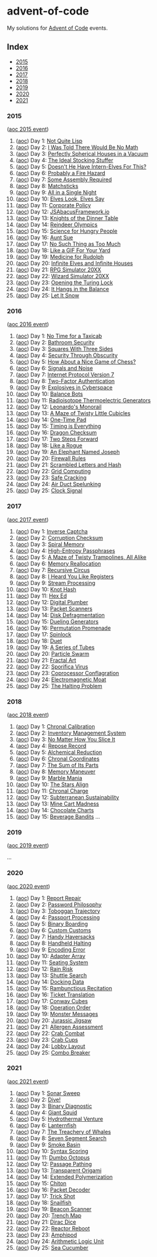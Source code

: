 # advent-of-code

My solutions for [Advent of Code](https://adventofcode.com/) events.


## Index

- [2015](#2015)
- [2016](#2016)
- [2017](#2017)
- [2018](#2018)
- [2019](#2019)
- [2020](#2020)
- [2021](#2021)


### 2015

([aoc 2015 event](https://adventofcode.com/2015))

1. ([aoc](https://adventofcode.com/2015/day/1)) Day 1: [Not Quite Lisp](y2015/day01_floors.py)
2. ([aoc](https://adventofcode.com/2015/day/2)) Day 2: [I Was Told There Would Be No Math](y2015/day02_wrapping.py)
3. ([aoc](https://adventofcode.com/2015/day/3)) Day 3: [Perfectly Spherical Houses in a Vacuum](y2015/day03_houses.py)
4. ([aoc](https://adventofcode.com/2015/day/4)) Day 4: [The Ideal Stocking Stuffer](y2015/day04_md5.py)
5. ([aoc](https://adventofcode.com/2015/day/5)) Day 5: [Doesn't He Have Intern-Elves For This?](y2015/day05_naughty.py)
6. ([aoc](https://adventofcode.com/2015/day/6)) Day 6: [Probably a Fire Hazard](y2015/day06_lights.py)
7. ([aoc](https://adventofcode.com/2015/day/7)) Day 7: [Some Assembly Required](y2015/day07_logic_wires.py)
8. ([aoc](https://adventofcode.com/2015/day/8)) Day 8: [Matchsticks](y2015/day08_strings.py)
9. ([aoc](https://adventofcode.com/2015/day/9)) Day 9: [All in a Single Night](y2015/day09_traveling.py)
10. ([aoc](https://adventofcode.com/2015/day/10)) Day 10: [Elves Look, Elves Say](y2015/day10_look_and_say.py)
11. ([aoc](https://adventofcode.com/2015/day/11)) Day 11: [Corporate Policy](y2015/day11_password.py)
12. ([aoc](https://adventofcode.com/2015/day/12)) Day 12: [JSAbacusFramework.io](y2015/day12_json.py)
13. ([aoc](https://adventofcode.com/2015/day/13)) Day 13: [Knights of the Dinner Table](y2015/day13_seating.py)
14. ([aoc](https://adventofcode.com/2015/day/14)) Day 14: [Reindeer Olympics](y2015/day14_racing.py)
15. ([aoc](https://adventofcode.com/2015/day/15)) Day 15: [Science for Hungry People](y2015/day15_recipe.py)
16. ([aoc](https://adventofcode.com/2015/day/16)) Day 16: [Aunt Sue](y2015/day16_aunts.py)
17. ([aoc](https://adventofcode.com/2015/day/17)) Day 17: [No Such Thing as Too Much](y2015/day17_containers.py)
18. ([aoc](https://adventofcode.com/2015/day/18)) Day 18: [Like a GIF For Your Yard](y2015/day18_life.py)
19. ([aoc](https://adventofcode.com/2015/day/19)) Day 19: [Medicine for Rudolph](y2015/day19_medicine.py)
20. ([aoc](https://adventofcode.com/2015/day/20)) Day 20: [Infinite Elves and Infinite Houses](y2015/day20_houses.py)
21. ([aoc](https://adventofcode.com/2015/day/21)) Day 21: [RPG Simulator 20XX](y2015/day21_rpg.py)
22. ([aoc](https://adventofcode.com/2015/day/22)) Day 22: [Wizard Simulator 20XX](y2015/day22_rpg_spells.py)
23. ([aoc](https://adventofcode.com/2015/day/23)) Day 23: [Opening the Turing Lock](y2015/day23_turing.py)
24. ([aoc](https://adventofcode.com/2015/day/24)) Day 24: [It Hangs in the Balance](y2015/day24_balancing.py)
25. ([aoc](https://adventofcode.com/2015/day/25)) Day 25: [Let It Snow](y2015/day25_secret.py)


### 2016

([aoc 2016 event](https://adventofcode.com/2016))

1. ([aoc](https://adventofcode.com/2016/day/1)) Day 1: [No Time for a Taxicab](y2016/day01_walk.py)
2. ([aoc](https://adventofcode.com/2016/day/2)) Day 2: [Bathroom Security](y2016/day02_keypad.py)
3. ([aoc](https://adventofcode.com/2016/day/3)) Day 3: [Squares With Three Sides](y2016/day03_triangles.py)
4. ([aoc](https://adventofcode.com/2016/day/4)) Day 4: [Security Through Obscurity](y2016/day04_rooms.py)
5. ([aoc](https://adventofcode.com/2016/day/5)) Day 5: [How About a Nice Game of Chess?](y2016/day05_md5.py)
6. ([aoc](https://adventofcode.com/2016/day/6)) Day 6: [Signals and Noise](y2016/day06_repcode.py)
7. ([aoc](https://adventofcode.com/2016/day/7)) Day 7: [Internet Protocol Version 7](y2016/day07_ipv7.py)
8. ([aoc](https://adventofcode.com/2016/day/8)) Day 8: [Two-Factor Authentication](y2016/day08_led.py)
9. ([aoc](https://adventofcode.com/2016/day/9)) Day 9: [Explosives in Cyberspace](y2016/day09_compression.py)
10. ([aoc](https://adventofcode.com/2016/day/10)) Day 10: [Balance Bots](y2016/day10_bots.py)
11. ([aoc](https://adventofcode.com/2016/day/11)) Day 11: [Radioisotope Thermoelectric Generators](y2016/day11_elevator.py)
12. ([aoc](https://adventofcode.com/2016/day/12)) Day 12: [Leonardo's Monorail](y2016/day12_assembler.py)
13. ([aoc](https://adventofcode.com/2016/day/13)) Day 13: [A Maze of Twisty Little Cubicles](y2016/day13_infinimaze.py)
14. ([aoc](https://adventofcode.com/2016/day/14)) Day 14: [One-Time Pad](y2016/day14_onetime.py)
15. ([aoc](https://adventofcode.com/2016/day/15)) Day 15: [Timing is Everything](y2016/day15_discs.py)
16. ([aoc](https://adventofcode.com/2016/day/16)) Day 16: [Dragon Checksum](y2016/day16_dragon.py)
17. ([aoc](https://adventofcode.com/2016/day/17)) Day 17: [Two Steps Forward](y2016/day17_md5_doors.py)
18. ([aoc](https://adventofcode.com/2016/day/18)) Day 18: [Like a Rogue](y2016/day18_traps.py)
19. ([aoc](https://adventofcode.com/2016/day/19)) Day 19: [An Elephant Named Joseph](y2016/day19_white_elephant.py)
20. ([aoc](https://adventofcode.com/2016/day/20)) Day 20: [Firewall Rules](y2016/day20_firewall.py)
21. ([aoc](https://adventofcode.com/2016/day/21)) Day 21: [Scrambled Letters and Hash](y2016/day21_scrambling.py)
22. ([aoc](https://adventofcode.com/2016/day/22)) Day 22: [Grid Computing](y2016/day22_disk_grid.py)
23. ([aoc](https://adventofcode.com/2016/day/23)) Day 23: [Safe Cracking](y2016/day23_asm_toggle.py)
24. ([aoc](https://adventofcode.com/2016/day/24)) Day 24: [Air Duct Spelunking](y2016/day24_tsp.py)
25. ([aoc](https://adventofcode.com/2016/day/25)) Day 25: [Clock Signal](y2016/day25_clock.py)


### 2017

([aoc 2017 event](https://adventofcode.com/2017))

1. ([aoc](https://adventofcode.com/2017/day/1)) Day 1: [Inverse Captcha](y2017/day01_captcha.py)
2. ([aoc](https://adventofcode.com/2017/day/2)) Day 2: [Corruption Checksum](y2017/day02_spreadsheet.py)
3. ([aoc](https://adventofcode.com/2017/day/3)) Day 3: [Spiral Memory](y2017/day03_spiral.py)
4. ([aoc](https://adventofcode.com/2017/day/4)) Day 4: [High-Entropy Passphrases](y2017/day04_passphrase.py)
5. ([aoc](https://adventofcode.com/2017/day/5)) Day 5: [A Maze of Twisty Trampolines, All Alike](y2017/day05_jumps.py)
6. ([aoc](https://adventofcode.com/2017/day/6)) Day 6: [Memory Reallocation](y2017/day06_realloc.py)
7. ([aoc](https://adventofcode.com/2017/day/7)) Day 7: [Recursive Circus](y2017/day07_tower.py)
8. ([aoc](https://adventofcode.com/2017/day/8)) Day 8: [I Heard You Like Registers](y2017/day08_registers.py)
9. ([aoc](https://adventofcode.com/2017/day/9)) Day 9: [Stream Processing](y2017/day09_garbage.py)
10. ([aoc](https://adventofcode.com/2017/day/10)) Day 10: [Knot Hash](y2017/day10_knots.py)
11. ([aoc](https://adventofcode.com/2017/day/11)) Day 11: [Hex Ed](y2017/day11_hex.py)
12. ([aoc](https://adventofcode.com/2017/day/12)) Day 12: [Digital Plumber](y2017/day12_pipes.py)
13. ([aoc](https://adventofcode.com/2017/day/13)) Day 13: [Packet Scanners](y2017/day13_scanners.py)
14. ([aoc](https://adventofcode.com/2017/day/14)) Day 14: [Disk Defragmentation](y2017/day14_defrag.py)
15. ([aoc](https://adventofcode.com/2017/day/15)) Day 15: [Dueling Generators](y2017/day15_generators.py)
16. ([aoc](https://adventofcode.com/2017/day/16)) Day 16: [Permutation Promenade](y2017/day16_dance.py)
17. ([aoc](https://adventofcode.com/2017/day/17)) Day 17: [Spinlock](y2017/day17_spinlock.py)
18. ([aoc](https://adventofcode.com/2017/day/18)) Day 18: [Duet](y2017/day18_duet.py)
19. ([aoc](https://adventofcode.com/2017/day/19)) Day 19: [A Series of Tubes](y2017/day19_route.py)
20. ([aoc](https://adventofcode.com/2017/day/20)) Day 20: [Particle Swarm](y2017/day20_particles.py)
21. ([aoc](https://adventofcode.com/2017/day/21)) Day 21: [Fractal Art](y2017/day21_fractal.py)
22. ([aoc](https://adventofcode.com/2017/day/22)) Day 22: [Sporifica Virus](y2017/day22_virus.py)
23. ([aoc](https://adventofcode.com/2017/day/23)) Day 23: [Coprocessor Conflagration](y2017/day23_optim.py)
24. ([aoc](https://adventofcode.com/2017/day/24)) Day 24: [Electromagnetic Moat](y2017/day24_bridge.py)
25. ([aoc](https://adventofcode.com/2017/day/25)) Day 25: [The Halting Problem](y2017/day25_turing.py)


### 2018

([aoc 2018 event](https://adventofcode.com/2018))

1. ([aoc](https://adventofcode.com/2018/day/1)) Day 1: [Chronal Calibration](y2018/day01_freq.py)
2. ([aoc](https://adventofcode.com/2018/day/2)) Day 2: [Inventory Management System](y2018/day02_tags.py)
3. ([aoc](https://adventofcode.com/2018/day/3)) Day 3: [No Matter How You Slice It](y2018/day03_claims.py)
4. ([aoc](https://adventofcode.com/2018/day/4)) Day 4: [Repose Record](y2018/day04_guards.py)
5. ([aoc](https://adventofcode.com/2018/day/5)) Day 5: [Alchemical Reduction](y2018/day05_polymer.py)
6. ([aoc](https://adventofcode.com/2018/day/6)) Day 6: [Chronal Coordinates](y2018/day06_area.py)
7. ([aoc](https://adventofcode.com/2018/day/7)) Day 7: [The Sum of Its Parts](y2018/day07_building.py)
8. ([aoc](https://adventofcode.com/2018/day/8)) Day 8: [Memory Maneuver](y2018/day08_nodes.py)
9. ([aoc](https://adventofcode.com/2018/day/9)) Day 9: [Marble Mania](y2018/day09_marbles.py)
10. ([aoc](https://adventofcode.com/2018/day/10)) Day 10: [The Stars Align](y2018/day10_stars.py)
11. ([aoc](https://adventofcode.com/2018/day/11)) Day 11: [Chronal Charge](y2018/day11_grid_sum.py)
12. ([aoc](https://adventofcode.com/2018/day/12)) Day 12: [Subterranean Sustainability](y2018/day12_pots.py)
13. ([aoc](https://adventofcode.com/2018/day/13)) Day 13: [Mine Cart Madness](y2018/day13_carts.py)
14. ([aoc](https://adventofcode.com/2018/day/14)) Day 14: [Chocolate Charts](y2018/day14_recipes.py)
15. ([aoc](https://adventofcode.com/2018/day/15)) Day 15: [Beverage Bandits](y2018/day15_battle.py)
...


### 2019

([aoc 2019 event](https://adventofcode.com/2019))

...


### 2020

([aoc 2020 event](https://adventofcode.com/2020))

1. ([aoc](https://adventofcode.com/2020/day/1)) Day 1: [Report Repair](y2020/day01_expense.py)
2. ([aoc](https://adventofcode.com/2020/day/2)) Day 2: [Password Philosophy](y2020/day02_passwords.py)
3. ([aoc](https://adventofcode.com/2020/day/3)) Day 3: [Toboggan Trajectory](y2020/day03_toboggan.py)
4. ([aoc](https://adventofcode.com/2020/day/4)) Day 4: [Passport Processing](y2020/day04_passports.py)
5. ([aoc](https://adventofcode.com/2020/day/5)) Day 5: [Binary Boarding](y2020/day05_boarding.py)
6. ([aoc](https://adventofcode.com/2020/day/6)) Day 6: [Custom Customs](y2020/day06_customs.py)
7. ([aoc](https://adventofcode.com/2020/day/7)) Day 7: [Handy Haversacks](y2020/day07_bags.py)
8. ([aoc](https://adventofcode.com/2020/day/8)) Day 8: [Handheld Halting](y2020/day08_prog_loop.py)
9. ([aoc](https://adventofcode.com/2020/day/9)) Day 9: [Encoding Error](y2020/day09_sums.py)
10. ([aoc](https://adventofcode.com/2020/day/10)) Day 10: [Adapter Array](y2020/day10_adapters.py)
11. ([aoc](https://adventofcode.com/2020/day/11)) Day 11: [Seating System](y2020/day11_seats.py)
12. ([aoc](https://adventofcode.com/2020/day/12)) Day 12: [Rain Risk](y2020/day12_navigation.py)
13. ([aoc](https://adventofcode.com/2020/day/13)) Day 13: [Shuttle Search](y2020/day13_buses.py)
14. ([aoc](https://adventofcode.com/2020/day/14)) Day 14: [Docking Data](y2020/day14_bitmask.py)
15. ([aoc](https://adventofcode.com/2020/day/15)) Day 15: [Rambunctious Recitation](y2020/day15_memory_game.py)
16. ([aoc](https://adventofcode.com/2020/day/16)) Day 16: [Ticket Translation](y2020/day16_tickets.py)
17. ([aoc](https://adventofcode.com/2020/day/17)) Day 17: [Conway Cubes](y2020/day17_hyperlife.py)
18. ([aoc](https://adventofcode.com/2020/day/18)) Day 18: [Operation Order](y2020/day18_arithmetics.py)
19. ([aoc](https://adventofcode.com/2020/day/19)) Day 19: [Monster Messages](y2020/day19_grammar.py)
20. ([aoc](https://adventofcode.com/2020/day/20)) Day 20: [Jurassic Jigsaw](y2020/day20_jigsaw.py)
21. ([aoc](https://adventofcode.com/2020/day/21)) Day 21: [Allergen Assessment](y2020/day21_allergens.py)
22. ([aoc](https://adventofcode.com/2020/day/22)) Day 22: [Crab Combat](y2020/day22_cards.py)
23. ([aoc](https://adventofcode.com/2020/day/23)) Day 23: [Crab Cups](y2020/day23_cups.py)
24. ([aoc](https://adventofcode.com/2020/day/24)) Day 24: [Lobby Layout](y2020/day24_hex.py)
25. ([aoc](https://adventofcode.com/2020/day/25)) Day 25: [Combo Breaker](y2020/day25_key.py)


### 2021

([aoc 2021 event](https://adventofcode.com/2021))

1. ([aoc](https://adventofcode.com/2021/day/1)) Day 1: [Sonar Sweep](y2021/day01_sonar.py)
2. ([aoc](https://adventofcode.com/2021/day/2)) Day 2: [Dive!](y2021/day02_dive.py)
3. ([aoc](https://adventofcode.com/2021/day/3)) Day 3: [Binary Diagnostic](y2021/day03_bits.py)
4. ([aoc](https://adventofcode.com/2021/day/4)) Day 4: [Giant Squid](y2021/day04_bingo.py)
5. ([aoc](https://adventofcode.com/2021/day/5)) Day 5: [Hydrothermal Venture](y2021/day05_lines.py)
6. ([aoc](https://adventofcode.com/2021/day/6)) Day 6: [Lanternfish](y2021/day06_spawn.py)
7. ([aoc](https://adventofcode.com/2021/day/7)) Day 7: [The Treachery of Whales](y2021/day07_align.py)
8. ([aoc](https://adventofcode.com/2021/day/8)) Day 8: [Seven Segment Search](y2021/day08_seg7.py)
9. ([aoc](https://adventofcode.com/2021/day/9)) Day 9: [Smoke Basin](y2021/day09_basins.py)
10. ([aoc](https://adventofcode.com/2021/day/10)) Day 10: [Syntax Scoring](y2021/day10_syntax.py)
11. ([aoc](https://adventofcode.com/2021/day/11)) Day 11: [Dumbo Octopus](y2021/day11_flashes.py)
12. ([aoc](https://adventofcode.com/2021/day/12)) Day 12: [Passage Pathing](y2021/day12_caves.py)
13. ([aoc](https://adventofcode.com/2021/day/13)) Day 13: [Transparent Origami](y2021/day13_folding.py)
14. ([aoc](https://adventofcode.com/2021/day/14)) Day 14: [Extended Polymerization](y2021/day14_polymer.py)
15. ([aoc](https://adventofcode.com/2021/day/15)) Day 15: [Chiton](y2021/day15_risk.py)
16. ([aoc](https://adventofcode.com/2021/day/16)) Day 16: [Packet Decoder](y2021/day16_packets.py)
17. ([aoc](https://adventofcode.com/2021/day/17)) Day 17: [Trick Shot](y2021/day17_shooting.py)
18. ([aoc](https://adventofcode.com/2021/day/18)) Day 18: [Snailfish](y2021/day18_numbers.py)
19. ([aoc](https://adventofcode.com/2021/day/19)) Day 19: [Beacon Scanner](y2021/day19_scanners.py)
20. ([aoc](https://adventofcode.com/2021/day/20)) Day 20: [Trench Map](y2021/day20_enhance.py)
21. ([aoc](https://adventofcode.com/2021/day/21)) Day 21: [Dirac Dice](y2021/day21_dice.py)
22. ([aoc](https://adventofcode.com/2021/day/22)) Day 22: [Reactor Reboot](y2021/day22_cubes.py)
23. ([aoc](https://adventofcode.com/2021/day/23)) Day 23: [Amphipod](y2021/day23_organize.py)
24. ([aoc](https://adventofcode.com/2021/day/24)) Day 24: [Arithmetic Logic Unit](y2021/day24_decompile.py)
25. ([aoc](https://adventofcode.com/2021/day/25)) Day 25: [Sea Cucumber](y2021/day25_cucumbers.py)
